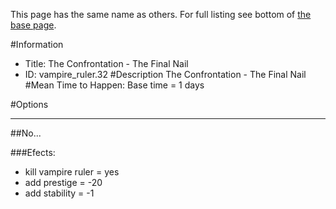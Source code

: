 This page has the same name as others. For full listing see bottom of [the base page](the_confrontation_the_final_nail.md).

#Information
 - Title: The Confrontation - The Final Nail
 - ID: vampire_ruler.32
#Description
The Confrontation - The Final Nail
#Mean Time to Happen:
Base time = 1 days

#Options

___
##No...

###Efects:<ul><li>kill vampire ruler = yes</li><li>add prestige = -20</li><li>add stability = -1</li></ul>

